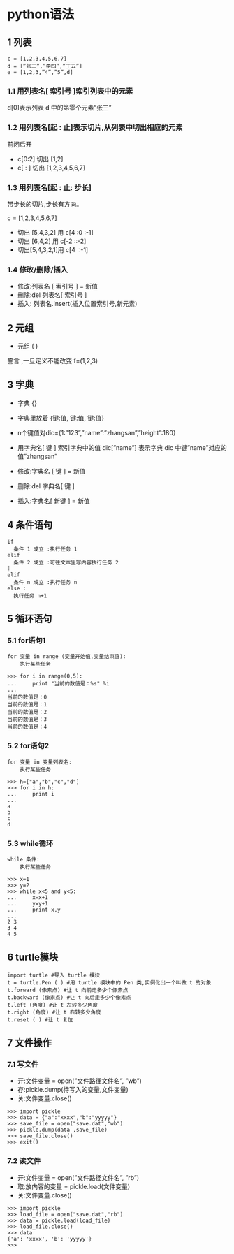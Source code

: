 # python语法

## 1 列表

```
c = [1,2,3,4,5,6,7]
d = [”张三”,”李四”,”王五”]
e = [1,2,3,”4”,”5”,d]
```
### 1.1 用列表名[ 索引号 ]索引列表中的元素

d[0]表示列表 d 中的第零个元素“张三”

### 1.2 用列表名[起 : 止]表示切片,从列表中切出相应的元素

前闭后开

* c[0:2] 切出 [1,2]
* c[ : ] 切出 [1,2,3,4,5,6,7]

### 1.3 用列表名[起 : 止: 步长]

带步长的切片,步长有方向。

c = [1,2,3,4,5,6,7]

* 切出 [5,4,3,2] 用 c[4 :0 :-1]
* 切出 [6,4,2] 用 c[-2 ::-2]
* 切出[5,4,3,2,1]用 c[4 ::-1]

### 1.4 修改/删除/插入

* 修改:列表名 [ 索引号 ] = 新值
* 删除:del 列表名[ 索引号 ]
* 插入: 列表名.insert(插入位置索引号,新元素)

## 2 元组

* 元组 ( )

誓言 ,一旦定义不能改变
f=(1,2,3)

## 3 字典

* 字典 {}
* 字典里放着 {键:值, 键:值, 键:值}

* n个键值对dic={1:”123”,”name”:”zhangsan”,”height”:180}
* 用字典名[ 键 ] 索引字典中的值 dic[”name”] 表示字典 dic 中键”name”对应的值”zhangsan”
* 修改:字典名 [ 键 ] = 新值
* 删除:del 字典名[ 键 ]
* 插入:字典名[ 新键 ] = 新值

## 4 条件语句

```
if
  条件 1 成立 :执行任务 1
elif
  条件 2 成立 :可往文本里写内容执行任务 2
┊
elif
  条件 n 成立 :执行任务 n
else :
  执行任务 n+1
```

## 5 循环语句

### 5.1 for语句1

```
for 变量 in range (变量开始值,变量结束值):
    执行某些任务
```

```
>>> for i in range(0,5):
...     print "当前的数值是：%s" %i
...
当前的数值是：0
当前的数值是：1
当前的数值是：2
当前的数值是：3
当前的数值是：4
```
### 5.2 for语句2

```
for 变量 in 变量列表名:
    执行某些任务
```

```
>>> h=["a","b","c","d"]
>>> for i in h:
...     print i
...
a
b
c
d
```

### 5.3 while循环

```
while 条件:
    执行某些任务
```

```
>>> x=1
>>> y=2
>>> while x<5 and y<5:
...     x=x+1
...     y=y+1
...     print x,y
...
2 3
3 4
4 5
```

## 6 turtle模块

```
import turtle #导入 turtle 模块
t = turtle.Pen ( ) #用 turtle 模块中的 Pen 类,实例化出一个叫做 t 的对象
t.forward (像素点) #让 t 向前走多少个像素点
t.backward (像素点) #让 t 向后走多少个像素点
t.left (角度) #让 t 左转多少角度
t.right (角度) #让 t 右转多少角度
t.reset ( ) #让 t 复位
```

## 7 文件操作

### 7.1 写文件

* 开:文件变量 = open(”文件路径文件名”, ”wb”)
* 存:pickle.dump(待写入的变量,文件变量)
* 关:文件变量.close()

```
>>> import pickle
>>> data = {"a":"xxxx","b":"yyyyy"}
>>> save_file = open("save.dat","wb")
>>> pickle.dump(data ,save_file)
>>> save_file.close()
>>> exit()

```

### 7.2 读文件

* 开:文件变量 = open(”文件路径文件名”, ”rb”)
* 取:放内容的变量 = pickle.load(文件变量)
* 关:文件变量.close()

```
>>> import pickle
>>> load_file = open("save.dat","rb")
>>> data = pickle.load(load_file)
>>> load_file.close()
>>> data
{'a': 'xxxx', 'b': 'yyyyy'}
>>> 

```






